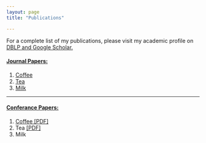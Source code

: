 ```yaml
---
layout: page
title: "Publications"

---
```

For a complete list of my publications, please visit my academic profile on <a href="https://dblp.org/pid/182/7927.html">DBLP and <a href="https://scholar.google.com/citations?hl=fr&user=Cd2fxdoAAAAJ">Google Scholar.


<h4>Journal Papers:</h4>
<ol>
  <li>Coffee</li>
  <li>Tea</li>
  <li>Milk</li>
</ol>
<hr>
<h4>Conferance Papers:</h4>
<ol>
  <li>Coffee <a href="../paper.pdf">[PDF]</a> </li>
  <li>Tea <a href="publications/paper.pdf">[PDF]</a> </li>
  <li>Milk</li>
</ol>
